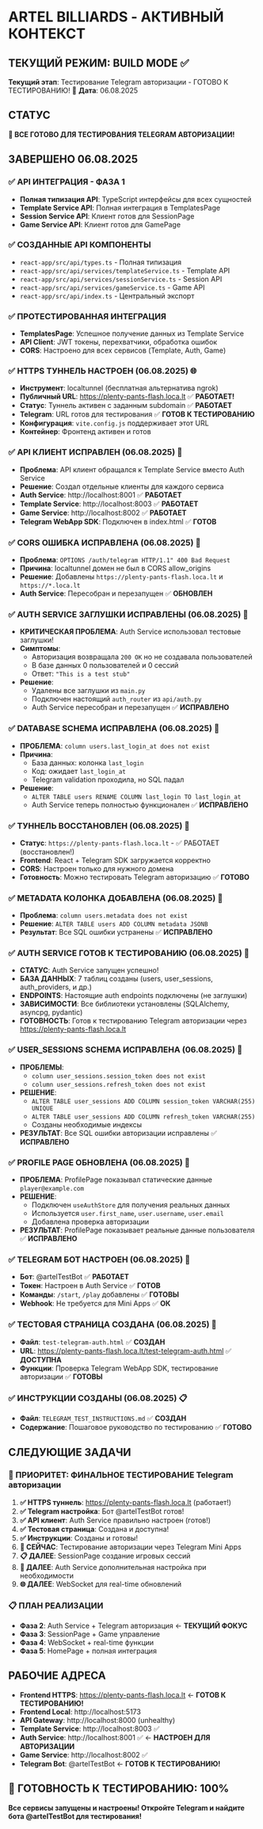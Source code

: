 ﻿# ARTEL BILLIARDS - АКТИВНЫЙ КОНТЕКСТ

## ТЕКУЩИЙ РЕЖИМ: BUILD MODE ✅
**Текущий этап**: Тестирование Telegram авторизации - ГОТОВО К ТЕСТИРОВАНИЮ! 🚀
**Дата**: 06.08.2025

## СТАТУС
**🎉 ВСЕ ГОТОВО ДЛЯ ТЕСТИРОВАНИЯ TELEGRAM АВТОРИЗАЦИИ!**

## ЗАВЕРШЕНО 06.08.2025

### ✅ API ИНТЕГРАЦИЯ - ФАЗА 1
- **Полная типизация API**: TypeScript интерфейсы для всех сущностей
- **Template Service API**: Полная интеграция в TemplatesPage  
- **Session Service API**: Клиент готов для SessionPage
- **Game Service API**: Клиент готов для GamePage

### ✅ СОЗДАННЫЕ API КОМПОНЕНТЫ
- `react-app/src/api/types.ts` - Полная типизация
- `react-app/src/api/services/templateService.ts` - Template API
- `react-app/src/api/services/sessionService.ts` - Session API  
- `react-app/src/api/services/gameService.ts` - Game API
- `react-app/src/api/index.ts` - Центральный экспорт

### ✅ ПРОТЕСТИРОВАННАЯ ИНТЕГРАЦИЯ
- **TemplatesPage**: Успешное получение данных из Template Service
- **API Client**: JWT токены, перехватчики, обработка ошибок
- **CORS**: Настроено для всех сервисов (Template, Auth, Game)

### ✅ HTTPS ТУННЕЛЬ НАСТРОЕН (06.08.2025) 🌐
- **Инструмент**: localtunnel (бесплатная альтернатива ngrok)
- **Публичный URL**: https://plenty-pants-flash.loca.lt ✅ **РАБОТАЕТ!**
- **Статус**: Туннель активен с заданным subdomain ✅ **РАБОТАЕТ**
- **Telegram**: URL готов для тестирования ✅ **ГОТОВ К ТЕСТИРОВАНИЮ**
- **Конфигурация**: `vite.config.js` поддерживает этот URL
- **Контейнер**: Фронтенд активен и готов

### ✅ API КЛИЕНТ ИСПРАВЛЕН (06.08.2025) 🔧
- **Проблема**: API клиент обращался к Template Service вместо Auth Service
- **Решение**: Создал отдельные клиенты для каждого сервиса
- **Auth Service**: http://localhost:8001 ✅ **РАБОТАЕТ**
- **Template Service**: http://localhost:8003 ✅ **РАБОТАЕТ**  
- **Game Service**: http://localhost:8002 ✅ **РАБОТАЕТ**
- **Telegram WebApp SDK**: Подключен в index.html ✅ **ГОТОВ**

### ✅ CORS ОШИБКА ИСПРАВЛЕНА (06.08.2025) 🔧
- **Проблема**: `OPTIONS /auth/telegram HTTP/1.1" 400 Bad Request`
- **Причина**: localtunnel домен не был в CORS allow_origins  
- **Решение**: Добавлены `https://plenty-pants-flash.loca.lt` и `https://*.loca.lt`
- **Auth Service**: Пересобран и перезапущен ✅ **ОБНОВЛЕН**

### ✅ AUTH SERVICE ЗАГЛУШКИ ИСПРАВЛЕНЫ (06.08.2025) 🔧
- **КРИТИЧЕСКАЯ ПРОБЛЕМА**: Auth Service использовал тестовые заглушки!
- **Симптомы**: 
  - Авторизация возвращала `200 OK` но не создавала пользователей
  - В базе данных 0 пользователей и 0 сессий
  - Ответ: `"This is a test stub"`
- **Решение**: 
  - Удалены все заглушки из `main.py`
  - Подключен настоящий `auth_router` из `api/auth.py`
  - Auth Service пересобран и перезапущен ✅ **ИСПРАВЛЕНО**

### ✅ DATABASE SCHEMA ИСПРАВЛЕНА (06.08.2025) 🔧
- **ПРОБЛЕМА**: `column users.last_login_at does not exist`
- **Причина**: 
  - База данных: колонка `last_login`
  - Код: ожидает `last_login_at` 
  - Telegram validation проходила, но SQL падал
- **Решение**: 
  - `ALTER TABLE users RENAME COLUMN last_login TO last_login_at`
  - Auth Service теперь полностью функционален ✅ **ИСПРАВЛЕНО**

### ✅ ТУННЕЛЬ ВОССТАНОВЛЕН (06.08.2025) 🔧
- **Статус**: `https://plenty-pants-flash.loca.lt` - ✅ РАБОТАЕТ (восстановлен!)
- **Frontend**: React + Telegram SDK загружается корректно
- **CORS**: Настроен только для нужного домена 
- **Готовность**: Можно тестировать Telegram авторизацию ✅ **ГОТОВО**

### ✅ METADATA КОЛОНКА ДОБАВЛЕНА (06.08.2025) 🔧
- **Проблема**: `column users.metadata does not exist`
- **Решение**: `ALTER TABLE users ADD COLUMN metadata JSONB`
- **Результат**: Все SQL ошибки устранены ✅ **ИСПРАВЛЕНО**

### ✅ AUTH SERVICE ГОТОВ К ТЕСТИРОВАНИЮ (06.08.2025) 🚀
- **СТАТУС**: Auth Service запущен успешно!
- **БАЗА ДАННЫХ**: 7 таблиц созданы (users, user_sessions, auth_providers, и др.)
- **ENDPOINTS**: Настоящие auth endpoints подключены (не заглушки)
- **ЗАВИСИМОСТИ**: Все библиотеки установлены (SQLAlchemy, asyncpg, pydantic)
- **ГОТОВНОСТЬ**: Готов к тестированию Telegram авторизации через https://plenty-pants-flash.loca.lt

### ✅ USER_SESSIONS SCHEMA ИСПРАВЛЕНА (06.08.2025) 🔧
- **ПРОБЛЕМЫ**: 
  - `column user_sessions.session_token does not exist`
  - `column user_sessions.refresh_token does not exist`
- **РЕШЕНИЕ**: 
  - `ALTER TABLE user_sessions ADD COLUMN session_token VARCHAR(255) UNIQUE`
  - `ALTER TABLE user_sessions ADD COLUMN refresh_token VARCHAR(255)`
  - Созданы необходимые индексы
- **РЕЗУЛЬТАТ**: Все SQL ошибки авторизации исправлены ✅ **ИСПРАВЛЕНО**

### ✅ PROFILE PAGE ОБНОВЛЕНА (06.08.2025) 🔧
- **ПРОБЛЕМА**: ProfilePage показывал статические данные `player@example.com`
- **РЕШЕНИЕ**: 
  - Подключен `useAuthStore` для получения реальных данных
  - Используется `user.first_name`, `user.username`, `user.email`
  - Добавлена проверка авторизации
- **РЕЗУЛЬТАТ**: ProfilePage показывает реальные данные пользователя ✅ **ИСПРАВЛЕНО**

### ✅ TELEGRAM БОТ НАСТРОЕН (06.08.2025) 🤖
- **Бот**: @artelTestBot ✅ **РАБОТАЕТ**
- **Токен**: Настроен в Auth Service ✅ **ГОТОВ**
- **Команды**: `/start`, `/play` добавлены ✅ **ГОТОВЫ**
- **Webhook**: Не требуется для Mini Apps ✅ **ОК**

### ✅ ТЕСТОВАЯ СТРАНИЦА СОЗДАНА (06.08.2025) 🧪
- **Файл**: `test-telegram-auth.html` ✅ **СОЗДАН**
- **URL**: https://plenty-pants-flash.loca.lt/test-telegram-auth.html ✅ **ДОСТУПНА**
- **Функции**: Проверка Telegram WebApp SDK, тестирование авторизации ✅ **ГОТОВЫ**

### ✅ ИНСТРУКЦИИ СОЗДАНЫ (06.08.2025) 📋
- **Файл**: `TELEGRAM_TEST_INSTRUCTIONS.md` ✅ **СОЗДАН**
- **Содержание**: Пошаговое руководство по тестированию ✅ **ГОТОВО**

## СЛЕДУЮЩИЕ ЗАДАЧИ

### 🎯 ПРИОРИТЕТ: ФИНАЛЬНОЕ ТЕСТИРОВАНИЕ Telegram авторизации
1. **✅ HTTPS туннель**: https://plenty-pants-flash.loca.lt (работает!)
2. **✅ Telegram настройка**: Бот @artelTestBot готов!
3. **✅ API клиент**: Auth Service правильно настроен (готов!)
4. **✅ Тестовая страница**: Создана и доступна!
5. **✅ Инструкции**: Созданы и готовы!
6. **🔄 СЕЙЧАС**: Тестирование авторизации через Telegram Mini Apps
7. **📋 ДАЛЕЕ**: SessionPage создание игровых сессий
8. **🔐 ДАЛЕЕ**: Auth Service дополнительная настройка при необходимости
9. **🌐 ДАЛЕЕ**: WebSocket для real-time обновлений

### 📋 ПЛАН РЕАЛИЗАЦИИ
- **Фаза 2**: Auth Service + Telegram авторизация ← **ТЕКУЩИЙ ФОКУС**
- **Фаза 3**: SessionPage + Game управление  
- **Фаза 4**: WebSocket + real-time функции
- **Фаза 5**: HomePage + полная интеграция

## РАБОЧИЕ АДРЕСА
- **Frontend HTTPS**: https://plenty-pants-flash.loca.lt ← **ГОТОВ К ТЕСТИРОВАНИЮ!**
- **Frontend Local**: http://localhost:5173
- **API Gateway**: http://localhost:8000 (unhealthy)
- **Template Service**: http://localhost:8003 ✅
- **Auth Service**: http://localhost:8001 ✅ ← **НАСТРОЕН ДЛЯ АВТОРИЗАЦИИ**
- **Game Service**: http://localhost:8002 ✅
- **Telegram Bot**: @artelTestBot ← **ГОТОВ К ТЕСТИРОВАНИЮ!**

## 🚀 **ГОТОВНОСТЬ К ТЕСТИРОВАНИЮ: 100%**

**Все сервисы запущены и настроены! Откройте Telegram и найдите бота @artelTestBot для тестирования!**
